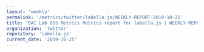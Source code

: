 ```yaml
---
layout: 'weekly'
permalink: '/metrics/twitter/labella.js/WEEKLY-REPORT-2019-10-25'
title: 'DAI Lab OSS Metrics Metrics report for labella.js | WEEKLY-REPORT-2019-10-25'
organization: 'twitter'
repository: 'labella.js'
current_date: '2019-10-25'
---
```

